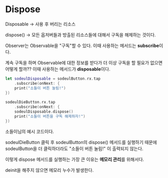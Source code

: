# Dispose

Disposable -> 사용 후 버리는 리소스

dispose() -> 모든 옵저버들과 방출된 리소스들에 대해서 구독을 해제하는 것이다.

Observer는 Observable을 "구독"할 수 있다.
이때 사용하는 메서드는 **subscribe**이다.

계속 구독을 하며 Observable에 대한 정보를 받다가 더 이상 구독을 할 필요가 없으면 어떻게 할까??
이때 사용하는 메서드가 **disposable**이다.

```swift
let sodeulDisposable = sodeulButton.rx.tap
    .subscribe(onNext: {
    print("소들이 버튼 눌림!")
})
 
sodeulDieButton.rx.tap
    .subscribe(onNext: {
    sodeulDisposable.dispose()
    print("소들이 버튼을 구독 해제하자!")
})
```

소들이님의 예시 코드이다.

sodeulDieButton 클릭 후 sodeulButton의 dispose() 메서드를 실행하기 때문에 sodeulButton을 더 클릭하더라도 "소들이 버튼 눌림!" 이 출력되지 않는다.

이렇게 dispose 메서드를 실행하는 가장 큰 이유는 **메모리 관리**를 위해서다.

deinit을 해주지 않으면 메모리 누수가 발생한다.
